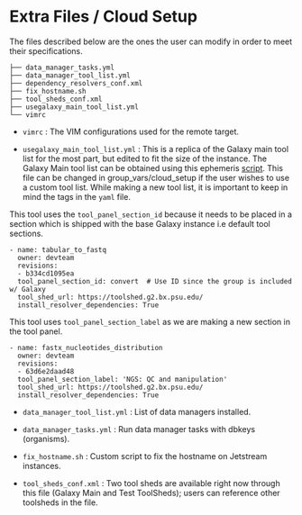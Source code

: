 # Extra Files / Cloud Setup

The files described below are the ones the user can modify in order to meet their specifications.

```
├── data_manager_tasks.yml
├── data_manager_tool_list.yml
├── dependency_resolvers_conf.xml
├── fix_hostname.sh
├── tool_sheds_conf.xml
├── usegalaxy_main_tool_list.yml
└── vimrc
```

* `vimrc` : The VIM configurations used for the remote target.

* `usegalaxy_main_tool_list.yml` : This is a replica of the Galaxy main tool list for the most part, but edited to fit the size of the instance. The Galaxy Main tool list can be obtained using this ephemeris [script](https://github.com/galaxyproject/ephemeris/blob/master/ephemeris/get_tool_list_from_galaxy.py). This file can be changed in group_vars/cloud_setup if the user wishes to use a custom tool list. While making a new tool list, it is important to keep in mind the tags in the `yaml` file.

This tool uses the `tool_panel_section_id` because it needs to be placed in a
section which is shipped with the base Galaxy instance i.e default tool sections.

```
- name: tabular_to_fastq
  owner: devteam
  revisions:
  - b334cd1095ea
  tool_panel_section_id: convert  # Use ID since the group is included w/ Galaxy
  tool_shed_url: https://toolshed.g2.bx.psu.edu/
  install_resolver_dependencies: True
```

This tool uses `tool_panel_section_label` as we are making a new section in
the tool panel.

```
- name: fastx_nucleotides_distribution
  owner: devteam
  revisions:
  - 63d6e2daad48
  tool_panel_section_label: 'NGS: QC and manipulation'
  tool_shed_url: https://toolshed.g2.bx.psu.edu/
  install_resolver_dependencies: True
```

 * `data_manager_tool_list.yml` : List of data managers installed.

 * `data_manager_tasks.yml` : Run data manager tasks with dbkeys (organisms).

 * `fix_hostname.sh` : Custom script to fix the hostname on Jetstream instances.

 * `tool_sheds_conf.xml` : Two tool sheds are available right now through this
  file (Galaxy Main and Test ToolSheds); users can reference other toolsheds in
  the file.
